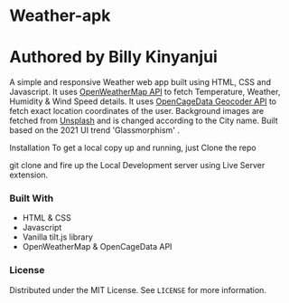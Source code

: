 # Weather-apk

<h1>Authored by Billy Kinyanjui</h1>
A simple and responsive Weather web app built using HTML, CSS and Javascript. It uses <a href="https://openweathermap.org/api">OpenWeatherMap API</a> to fetch Temperature, Weather, Humidity & Wind Speed details. It uses <a href="https://opencagedata.com/api">OpenCageData Geocoder API</a> to fetch exact location coordinates of the user. Background images are fetched from <a href="https://source.unsplash.com">Unsplash</a> and is changed according to the City name. Built based on the 2021 UI trend 'Glassmorphism' <a href="https://uxdesign.cc/glassmorphism-in-user-interfaces-1f39bb1308c9"></a>.

Installation
To get a local copy up and running, just Clone the repo

git clone 
and fire up the Local Development server using Live Server extension.
### Built With

* HTML & CSS
* Javascript
* Vanilla tilt.js library
* OpenWeatherMap & OpenCageData API

   
### License

Distributed under the MIT License. See `LICENSE` for more information.
